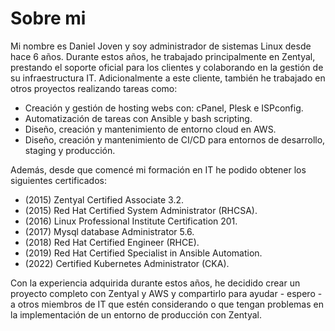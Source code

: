 # Sobre mi

Mi nombre es Daniel Joven y soy administrador de sistemas Linux desde hace 6 años. Durante estos años, he trabajado principalmente en Zentyal, prestando el soporte oficial para los clientes y colaborando en la gestión de su infraestructura IT. Adicionalmente a este cliente, también he trabajado en otros proyectos realizando tareas como:

* Creación y gestión de hosting webs con: cPanel, Plesk e ISPconfig.
* Automatización de tareas con Ansible y bash scripting.
* Diseño, creación y mantenimiento de entorno cloud en AWS.
* Diseño, creación y mantenimiento de CI/CD para entornos de desarrollo, staging y producción.

Además, desde que comencé mi formación en IT he podido obtener los siguientes certificados:

* (2015) Zentyal Certified Associate 3.2.
* (2015) Red Hat Certified System Administrator (RHCSA).
* (2016) Linux Professional Institute Certification 201.
* (2017) Mysql database Administrator 5.6.
* (2018) Red Hat Certified Engineer (RHCE).
* (2019) Red Hat Certified Specialist in Ansible Automation.
* (2022) Certified Kubernetes Administrator (CKA).

Con la experiencia adquirida durante estos años, he decidido crear un proyecto completo con Zentyal y AWS y compartirlo para ayudar - espero - a otros miembros de IT que estén considerando o que tengan problemas en la implementación de un entorno de producción con Zentyal.
